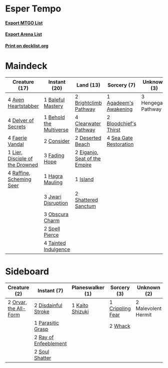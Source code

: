 # Esper Tempo

#### [Export MTGO List](../collection/Esper%20Tempo/Esper%20Tempo.txt)
#### [Export Arena List](../collection/Esper%20Tempo/Esper%20Tempo_arena.txt)
#### [Print on decklist.org](http://decklist.org/?deckmain=1%09Agadeem's%20Awakening%0A4%09Aven%20Heartstabber%0A1%09Baleful%20Mastery%0A1%09Behold%20the%20Multiverse%0A2%09Bloodchief's%20Thirst%0A2%09Brightclimb%20Pathway%0A4%09Clearwater%20Pathway%0A2%09Consider%0A4%09Delver%20of%20Secrets%0A2%09Deserted%20Beach%0A2%09Eiganjo,%20Seat%20of%20the%20Empire%0A3%09Fading%20Hope%0A4%09Faerie%20Vandal%0A1%09Hagra%20Mauling%0A3%09Hengegate%20Pathway%0A1%09Island%0A3%09Jwari%20Disruption%0A1%09Lier,%20Disciple%20of%20the%20Drowned%0A3%09Obscura%20Charm%0A4%09Raffine,%20Scheming%20Seer%0A4%09Sea%20Gate%20Restoration%0A2%09Shattered%20Sanctum%0A2%09Spell%20Pierce%0A4%09Tainted%20Indulgence&deckside=1%09Crippling%20Fear%0A2%09Disdainful%20Stroke%0A1%09Kaito%20Shizuki%0A2%09Malevolent%20Hermit%0A2%09Orvar,%20the%20All-Form%0A1%09Parasitic%20Grasp%0A2%09Ray%20of%20Enfeeblement%0A2%09Soul%20Shatter%0A2%09Whack)
# Maindeck

|                                              Creature (17)                                               |                                           Instant (20)                                           |                                               Land (13)                                                |                                           Sorcery (7)                                           |    Unknown (3)    |
|----------------------------------------------------------------------------------------------------------|--------------------------------------------------------------------------------------------------|--------------------------------------------------------------------------------------------------------|-------------------------------------------------------------------------------------------------|-------------------|
|4 [Aven Heartstabber](http://gatherer.wizards.com/Pages/Card/Details.aspx?multiverseid=555367)            |1 [Baleful Mastery](http://gatherer.wizards.com/Pages/Card/Details.aspx?multiverseid=513541)      |2 [Brightclimb Pathway](http://gatherer.wizards.com/Pages/Card/Details.aspx?multiverseid=491911)        |1 [Agadeem's Awakening](http://gatherer.wizards.com/Pages/Card/Details.aspx?multiverseid=491723) |3 Hengegate Pathway|
|4 [Delver of Secrets](http://gatherer.wizards.com/Pages/Card/Details.aspx?multiverseid=226749)            |1 [Behold the Multiverse](http://gatherer.wizards.com/Pages/Card/Details.aspx?multiverseid=503653)|4 [Clearwater Pathway](http://gatherer.wizards.com/Pages/Card/Details.aspx?multiverseid=491913)         |2 [Bloodchief's Thirst](http://gatherer.wizards.com/Pages/Card/Details.aspx?multiverseid=491729) |                   |
|4 [Faerie Vandal](http://gatherer.wizards.com/Pages/Card/Details.aspx?multiverseid=473007)                |2 [Consider](http://gatherer.wizards.com/Pages/Card/Details.aspx?multiverseid=534803)             |2 [Deserted Beach](http://gatherer.wizards.com/Pages/Card/Details.aspx?multiverseid=535058)             |4 [Sea Gate Restoration](http://gatherer.wizards.com/Pages/Card/Details.aspx?multiverseid=491706)|                   |
|1 [Lier, Disciple of the Drowned](http://gatherer.wizards.com/Pages/Card/Details.aspx?multiverseid=534821)|3 [Fading Hope](http://gatherer.wizards.com/Pages/Card/Details.aspx?multiverseid=534812)          |2 [Eiganjo, Seat of the Empire](http://gatherer.wizards.com/Pages/Card/Details.aspx?multiverseid=548581)|                                                                                                 |                   |
|4 [Raffine, Scheming Seer](http://gatherer.wizards.com/Pages/Card/Details.aspx?multiverseid=555414)       |1 [Hagra Mauling](http://gatherer.wizards.com/Pages/Card/Details.aspx?multiverseid=491741)        |1 [Island](http://gatherer.wizards.com/Pages/Card/Details.aspx?multiverseid=439857)                     |                                                                                                 |                   |
|                                                                                                          |3 [Jwari Disruption](http://gatherer.wizards.com/Pages/Card/Details.aspx?multiverseid=491693)     |2 [Shattered Sanctum](http://gatherer.wizards.com/Pages/Card/Details.aspx?multiverseid=541140)          |                                                                                                 |                   |
|                                                                                                          |3 [Obscura Charm](http://gatherer.wizards.com/Pages/Card/Details.aspx?multiverseid=555409)        |                                                                                                        |                                                                                                 |                   |
|                                                                                                          |2 [Spell Pierce](http://gatherer.wizards.com/Pages/Card/Details.aspx?multiverseid=425876)         |                                                                                                        |                                                                                                 |                   |
|                                                                                                          |4 [Tainted Indulgence](http://gatherer.wizards.com/Pages/Card/Details.aspx?multiverseid=555428)   |                                                                                                        |                                                                                                 |                   |


# Sideboard

|                                          Creature (2)                                          |                                          Instant (7)                                           |                                     Planeswalker (1)                                     |                                        Sorcery (3)                                        |    Unknown (2)    |
|------------------------------------------------------------------------------------------------|------------------------------------------------------------------------------------------------|------------------------------------------------------------------------------------------|-------------------------------------------------------------------------------------------|-------------------|
|2 [Orvar, the All-Form](http://gatherer.wizards.com/Pages/Card/Details.aspx?multiverseid=503678)|2 [Disdainful Stroke](http://gatherer.wizards.com/Pages/Card/Details.aspx?multiverseid=420705)  |1 [Kaito Shizuki](http://gatherer.wizards.com/Pages/Card/Details.aspx?multiverseid=548538)|1 [Crippling Fear](http://gatherer.wizards.com/Pages/Card/Details.aspx?multiverseid=503690)|2 Malevolent Hermit|
|                                                                                                |1 [Parasitic Grasp](http://gatherer.wizards.com/Pages/Card/Details.aspx?multiverseid=540973)    |                                                                                          |2 [Whack](http://gatherer.wizards.com/Pages/Card/Details.aspx?multiverseid=555300)         |                   |
|                                                                                                |2 [Ray of Enfeeblement](http://gatherer.wizards.com/Pages/Card/Details.aspx?multiverseid=527403)|                                                                                          |                                                                                           |                   |
|                                                                                                |2 [Soul Shatter](http://gatherer.wizards.com/Pages/Card/Details.aspx?multiverseid=491765)       |                                                                                          |                                                                                           |                   |

